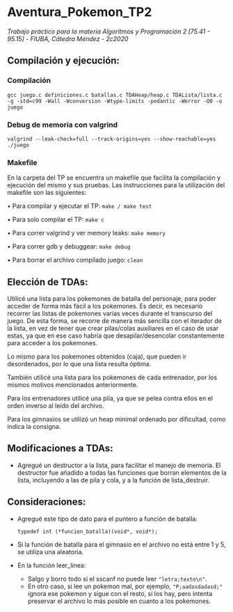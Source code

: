 # Aventura_Pokemon_TP2

*Trabajo práctico para la materia Algoritmos y Programación 2 [75.41 - 95.15] - FIUBA, Cátedra Méndez - 2c2020*


## Compilación y ejecución:

### Compilación
	gcc juego.c definiciones.c batallas.c TDAHeap/heap.c TDALista/lista.c -g -std=c99 -Wall -Wconversion -Wtype-limits -pedantic -Werror -O0 -o juego

### Debug de memoria con valgrind
    valgrind --leak-check=full --track-origins=yes --show-reachable=yes ./juego

### Makefile
En la carpeta del TP se encuentra un makefile que facilita la compilación y ejecución del mismo y sus pruebas.
Las instrucciones para la utilización del makefile son las siguientes:

• Para compilar y ejecutar el TP: ```make / make test```

• Para solo compilar el TP: ```make c```

• Para correr valgrind y ver memory leaks: ```make memory```

• Para correr gdb y debuggear: ```make debug```

• Para borrar el archivo compilado juego: ```clean```

## Elección de TDAs:

Utilicé una lista para los pokemones de batalla del personaje, para poder acceder de forma más fácil a los pokemones. Es decir, es necesario recorrer las listas de pokemones varias veces durante el transcurso del juego. De esta forma, se recorre de manera más sencilla con el iterador de la lista, en vez de tener que crear pilas/colas auxiliares en el caso de usar estas, ya que en ese caso habría que desapilar/desencolar constantemente para acceder a los pokemones.

Lo mismo para los pokemones obtenidos (caja), que pueden ir desordenados, por lo que una lista resulta óptima.

También utilicé una lista para los pokemones de cada entrenador, por los mismos motivos mencionados anteriormente.

Para los entrenadores utilicé una pila, ya que se pelea contra ellos en el orden inverso al leído del archivo.

Para los gimnasios se utilizó un heap minimal ordenado por dificultad, como indica la consigna.

## Modificaciones a TDAs:
- Agregué un destructor a la lista, para facilitar el manejo de memoria. El destructor fue añadido a todas las funciones que borran elementos de la lista, 
    incluyendo a las de pila y cola, y a la función de lista_destruir.

## Consideraciones:

- Agregué este tipo de dato para el puntero a función de batalla:
    
    ```typedef int (*funcion_batalla)(void*, void*); ```

- Si la función de batalla para el gimnasio en el archivo no está entre 1 y 5, se utiliza una aleatoria.

- En la función leer_linea: 
    - Salgo y borro todo si el sscanf no puede leer ```"letra;texto\n"```. 
    - En otro caso, si lee un pokemon mal, por ejemplo, 
```"P;aadasdadasd;"``` ignora ese pokemon y sigue con el resto, si los hay, pero intenta preservar el archivo lo más posible en cuanto a los pokemones.
